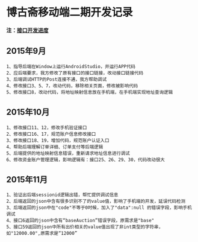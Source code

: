 # 博古斋移动端二期开发记录

**注：[接口开发进度](接口开发进度.md)**   

## 2015年9月
```
1、指导后端在Window上运行AndroidStudio，并运行APP代码
2、应后端要求，我方修改了原有接口的接口链接，改动接口链接代码
3、后端调试HTTP的Post连接不通，我方帮助调试
4、修改接口3、5、7，改动代码，移除相关页面，修改被影响代码
5、修改接口8，改动代码，将地址映射信息放在手机端，在手机端实现地址查询逻辑
```

## 2015年10月
```
1、修改接口11、12，修改手机验证接口
2、修改接口16、17，规范账户信息修改接口
3、修改接口18、19，增加代码，规范账户认证入口
4、帮助后端理解订单详细、订单支付等后端逻辑
5、后端提供的地址映射信息错误，重新请求地址信息进行调试
6、修改资金账户管理逻辑，影响逻辑有：接口25、26、29、30，代码改动很大
```

## 2015年11月
```
1、验证出后端sessionid逻辑出错，帮忙提供调试信息
2、后端返回的json中含有很多识别不了的value值，影响了手机端的开发，延误代码检测
3、后端返回的json中在"code"不等于0时候，加入了"data":null 的错误字段，影响手机调试
4、接口6返回的json中含有“baseAuction”错误字段，原需求是"base"
5、接口59返回的json中所有出价相关的value值出现了非int类型的字符串，如"12000.00",原需求是“12000”
```
